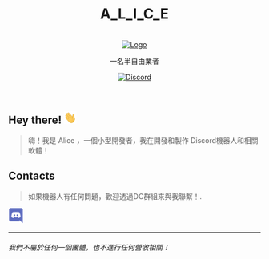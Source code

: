 
<h1 align="center">A_L_I_C_E</h1>

<p align="center">
  <br>
    <a href="https://discord.gg/Vww8pjQhZD">
        <img src="https://avatars.githubusercontent.com/u/138005616?s=400&u=3c7add3268682cde29cb342957ab8ef8ebd86b84&v=4" alt="Logo" width=250px>
    </a>
  <br>
</p>

<p align="center">一名半自由業者</p>

<p align="center">
  <a href="https://discord.gg/Vww8pjQhZD">
    <img src="ttps://img.shields.io/discord/805149057004732457?logo=discord&style=for-the-badge" alt="Discord">
  </a>
</p>
<br>

## Hey there! <img alt="hand_wave" src="https://raw.githubusercontent.com/DxsSucuk/DxsSucuk/main/assets/wave.gif" height="25px" width="25px" />
> 嗨！我是 Alice ，一個小型開發者，我在開發和製作 Discord機器人和相關軟體！

## Contacts
> 如果機器人有任何問題，歡迎透過DC群組來與我聯繫！.

<p>
  <a href="https://discord.gg/Vww8pjQhZD">
    <img align="left" alt="Discord" width="30px" src="https://raw.githubusercontent.com/DxsSucuk/DxsSucuk/main/assets/discord.png">
  </a>
</p>
<br>
<br>

----

###### 我們不屬於任何一個團體，也不進行任何營收相關！
<!-- Heavily inspired by https://github.com/crunchy-lab !-->
